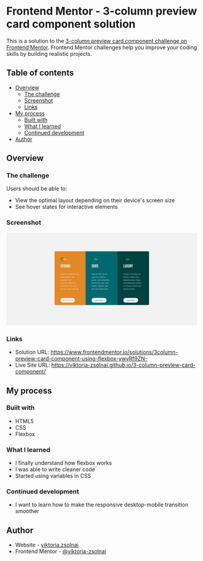 # Frontend Mentor - 3-column preview card component solution

This is a solution to the [3-column preview card component challenge on Frontend Mentor](https://www.frontendmentor.io/challenges/3column-preview-card-component-pH92eAR2-). Frontend Mentor challenges help you improve your coding skills by building realistic projects. 

## Table of contents

- [Overview](#overview)
  - [The challenge](#the-challenge)
  - [Screenshot](#screenshot)
  - [Links](#links)
- [My process](#my-process)
  - [Built with](#built-with)
  - [What I learned](#what-i-learned)
  - [Continued development](#continued-development)
- [Author](#author)


## Overview

### The challenge

Users should be able to:

- View the optimal layout depending on their device's screen size
- See hover states for interactive elements

### Screenshot

![](./screenshot.png)


### Links

- Solution URL: https://www.frontendmentor.io/solutions/3column-preview-card-component-using-flexbox-ywvRf9ZN-
- Live Site URL: https://viktoria-zsolnai.github.io/3-column-preview-card-component/

## My process

### Built with

- HTML5 
- CSS
- Flexbox

### What I learned

 - I finally understand how flexbox works
 - I was able to write cleaner code
 - Started using variables in CSS

### Continued development

- I want to learn how to make the responsive desktop-mobile transition smoother


## Author

- Website - [viktoria.zsolnai](https://github.com/viktoria-zsolnai)
- Frontend Mentor - [@viktoria-zsolnai](https://www.frontendmentor.io/profile/viktoria-zsolnai)


